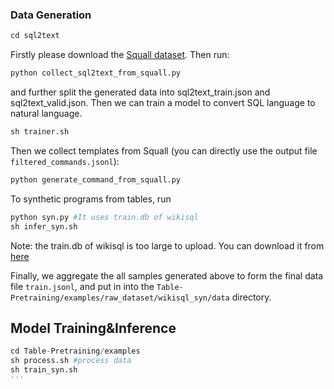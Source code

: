 ### Data Generation 

```python
cd sql2text
```
Firstly please download the [Squall dataset](https://github.com/tzshi/squall). Then run:
```python
python collect_sql2text_from_squall.py
```
and further split the generated data into sql2text_train.json and sql2text_valid.json.
Then we can train a model to convert SQL language to natural language.
```python
sh trainer.sh
```

Then we collect templates from Squall (you can directly use the output file `filtered_commands.jsonl`):
```python
python generate_command_from_squall.py 
```

To synthetic programs from tables, run
```python
python syn.py #It uses train.db of wikisql
sh infer_syn.sh
```
Note: the train.db of wikisql is too large to upload. You can download it from [here](https://github.com/salesforce/WikiSQL/raw/master/data.tar.bz2)

Finally, we aggregate the all samples generated above to form the final data file `train.jsonl`, and put in into the `Table-Pretraining/examples/raw_dataset/wikisql_syn/data` directory.

## Model Training&Inference

```python
cd Table-Pretraining/examples
sh process.sh #process data
sh train_syn.sh
'''